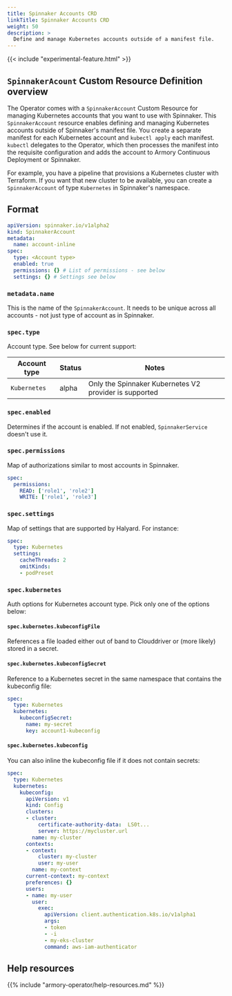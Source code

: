 ```yaml
---
title: Spinnaker Accounts CRD
linkTitle: Spinnaker Accounts CRD
weight: 50
description: >
  Define and manage Kubernetes accounts outside of a manifest file.
---
```


{{< include "experimental-feature.html" >}}

## `SpinnakerAcount` Custom Resource Definition overview

The Operator comes with a `SpinnakerAccount` Custom Resource for managing Kubernetes accounts that you want to use with Spinnaker. This `SpinnakerAccount` resource enables defining and managing Kubernetes accounts outside of Spinnaker's manifest file. You create a separate manifest for each Kubernetes account and `kubectl apply` each manifest. `kubectl` delegates to the Operator, which then processes the manifest into the requisite configuration and adds the account to Armory Continuous Deployment or Spinnaker.

For example, you have a pipeline that provisions a Kubernetes
cluster with Terraform. If you want that new cluster to be available, you can
create a `SpinnakerAccount` of type `Kubernetes` in Spinnaker's namespace.

## Format

```yaml
apiVersion: spinnaker.io/v1alpha2
kind: SpinnakerAccount
metadata:
  name: account-inline
spec:
  type: <Account type>
  enabled: true
  permissions: {} # List of permissions - see below
  settings: {} # Settings see below
```

### `metadata.name`

This is the name of the `SpinnakerAccount`. It needs to be unique across all accounts - not just type of account as in Spinnaker.

### `spec.type`

Account type. See below for current support:

| Account type | Status | Notes |
|------------|----------|-------|
| `Kubernetes` | alpha | Only the Spinnaker Kubernetes V2 provider is supported |


### `spec.enabled`

Determines if the account is enabled. If not enabled, `SpinnakerService` doesn't use it.

### `spec.permissions`

Map of authorizations similar to most accounts in Spinnaker.

```yaml
spec:
  permissions:
    READ: ['role1', 'role2']
    WRITE: ['role1', 'role3']
```

### `spec.settings`

Map of settings that are supported by Halyard. For instance:

```yaml
spec:
  type: Kubernetes
  settings:
    cacheThreads: 2
    omitKinds:
    - podPreset
```


### `spec.kubernetes`

Auth options for Kubernetes account type. Pick only one of the options below:

#### `spec.kubernetes.kubeconfigFile`

References a file loaded either out of band to Clouddriver or (more likely) stored in a secret.

#### `spec.kubernetes.kubeconfigSecret`

Reference to a Kubernetes secret in the same namespace that contains the kubeconfig file:

```yaml
spec:
  type: Kubernetes
  kubernetes:
    kubeconfigSecret:
      name: my-secret
      key: account1-kubeconfig
```

#### `spec.kubernetes.kubeconfig`

You can also inline the kubeconfig file if it does not contain secrets:
```yaml
spec:
  type: Kubernetes
  kubernetes:
    kubeconfig:
      apiVersion: v1
      kind: Config
      clusters:
      - cluster:
          certificate-authority-data:  LS0t...
          server: https://mycluster.url
        name: my-cluster
      contexts:
      - context:
          cluster: my-cluster
          user: my-user
        name: my-context
      current-context: my-context
      preferences: {}
      users:
      - name: my-user
        user:
          exec:
            apiVersion: client.authentication.k8s.io/v1alpha1
            args:
            - token
            - -i
            - my-eks-cluster
            command: aws-iam-authenticator
```

## Help resources

{{% include "armory-operator/help-resources.md" %}}
